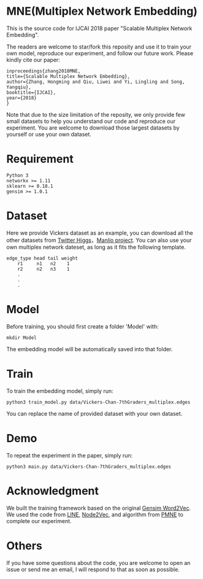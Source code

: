 # MNE(Multiplex Network Embedding)

This is the source code for IJCAI 2018 paper "Scalable Multiplex Network Embedding".

The readers are welcome to star/fork this reposity and use it to train your own model, reproduce our experiment, and follow our future work. Please kindly cite our paper:
```
inproceedings{zhang2018MNE,
title={Scalable Multiplex Network Embedding},
author={Zhang, Hongming and Qiu, Liwei and Yi, Lingling and Song, Yangqiu},
booktitle={IJCAI},
year={2018}
}
```
Note that due to the size limitation of the reposity, we only provide few small datasets to help you understand our code and reproduce our experiment. You are welcome to download those largest datasets by yourself or use your own dataset.

# Requirement
```
Python 3
networkx >= 1.11
sklearn >= 0.18.1
gensim >= 1.0.1
```
# Dataset
Here we provide Vickers dataset as an example, you can download all the other datasets from [Twitter Higgs](https://snap.stanford.edu/data/higgs-twitter.html)，[Manlio project](http://deim.urv.cat/~manlio.dedomenico/data.php).
You can also use your own multiplex network dateset, as long as it fits the following template.
```
edge_type head tail weight
    r1     n1   n2    1
    r2     n2   n3    1
    .
    .
    .
```
# Model
Before training, you should first create a folder 'Model' with:

    mkdir Model
The embedding model will be automatically saved into that folder.

# Train
To train the embedding model, simply run:
```
python3 train_model.py data/Vickers-Chan-7thGraders_multiplex.edges
```
You can replace the name of provided dataset with  your own dataset.


# Demo
To repeat the experiment in the paper, simply run:
```
python3 main.py data/Vickers-Chan-7thGraders_multiplex.edges
```


# Acknowledgment
We built the training framework based on the original [Gensim Word2Vec](https://radimrehurek.com/gensim/models/word2vec.html).
We used the code from [LINE](https://github.com/tangjianpku/LINE), [Node2Vec](https://github.com/aditya-grover/node2vec), and algorithm from [PMNE](https://arxiv.org/pdf/1709.03551.pdf) to complete our experiment.

# Others
If you have some questions about the code, you are welcome to open an issue or send me an email, I will respond to that as soon as possible.
